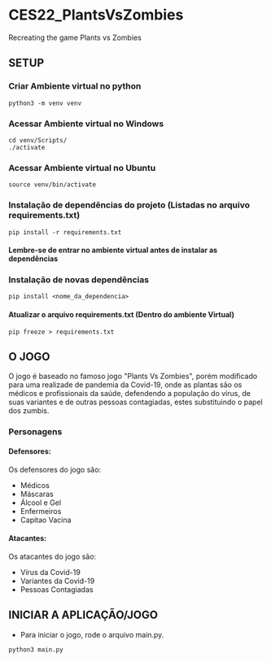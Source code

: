 # CES22_PlantsVsZombies
Recreating the game Plants vs Zombies

## SETUP

### Criar Ambiente virtual no python
  ```
  python3 -m venv venv
  ```

### Acessar Ambiente virtual no Windows
  ```
  cd venv/Scripts/
  ./activate
  ```

### Acessar Ambiente virtual no Ubuntu
  ```
  source venv/bin/activate
  ```

### Instalação de dependências do projeto (Listadas no arquivo requirements.txt)
  ```
  pip install -r requirements.txt
  ```
#### Lembre-se de entrar no ambiente virtual antes de instalar as dependências

### Instalação de novas dependências
  ```
  pip install <nome_da_dependencia>
  ```
#### Atualizar o arquivo requirements.txt (Dentro do ambiente Virtual)
  ```
  pip freeze > requirements.txt
  ```

## O JOGO
O jogo é baseado no famoso jogo "Plants Vs Zombies", porém modificado para uma realizade de pandemia da Covid-19, onde as plantas são os médicos e profissionais da saúde, defendendo a população do vírus, de suas variantes e de outras pessoas contagiadas, estes substituindo o papel dos zumbis.

### Personagens

#### Defensores:
Os defensores do jogo são:
- Médicos
- Máscaras
- Álcool e Gel
- Enfermeiros
- Capitao Vacina

#### Atacantes:
Os atacantes do jogo são:
- Vírus da Covid-19
- Variantes da Covid-19
- Pessoas Contagiadas

## INICIAR A APLICAÇÃO/JOGO

- Para iniciar o jogo, rode o arquivo main.py.
```
python3 main.py
```

